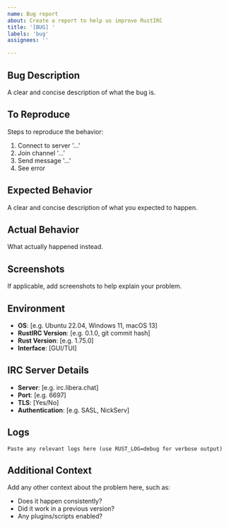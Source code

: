 ```yaml
---
name: Bug report
about: Create a report to help us improve RustIRC
title: '[BUG] '
labels: 'bug'
assignees: ''

---
```


## Bug Description
A clear and concise description of what the bug is.

## To Reproduce
Steps to reproduce the behavior:
1. Connect to server '...'
2. Join channel '...'
3. Send message '...'
4. See error

## Expected Behavior
A clear and concise description of what you expected to happen.

## Actual Behavior
What actually happened instead.

## Screenshots
If applicable, add screenshots to help explain your problem.

## Environment
- **OS**: [e.g. Ubuntu 22.04, Windows 11, macOS 13]
- **RustIRC Version**: [e.g. 0.1.0, git commit hash]
- **Rust Version**: [e.g. 1.75.0]
- **Interface**: [GUI/TUI]

## IRC Server Details
- **Server**: [e.g. irc.libera.chat]
- **Port**: [e.g. 6697]
- **TLS**: [Yes/No]
- **Authentication**: [e.g. SASL, NickServ]

## Logs
```
Paste any relevant logs here (use RUST_LOG=debug for verbose output)
```

## Additional Context
Add any other context about the problem here, such as:
- Does it happen consistently?
- Did it work in a previous version?
- Any plugins/scripts enabled?